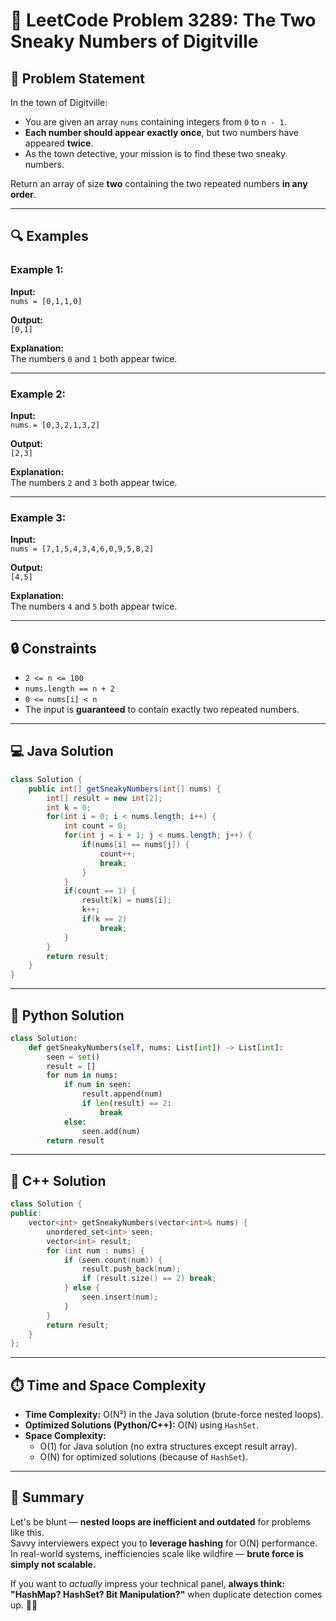 # 🚀 LeetCode Problem 3289: The Two Sneaky Numbers of Digitville

## 📘 Problem Statement
In the town of Digitville:
- You are given an array `nums` containing integers from `0` to `n - 1`.
- **Each number should appear exactly once**, but two numbers have appeared **twice**.
- As the town detective, your mission is to find these two sneaky numbers.

Return an array of size **two** containing the two repeated numbers **in any order**.

---

## 🔍 Examples

### Example 1:
**Input:**  
`nums = [0,1,1,0]`  

**Output:**  
`[0,1]`  

**Explanation:**  
The numbers `0` and `1` both appear twice.

---

### Example 2:
**Input:**  
`nums = [0,3,2,1,3,2]`  

**Output:**  
`[2,3]`  

**Explanation:**  
The numbers `2` and `3` both appear twice.

---

### Example 3:
**Input:**  
`nums = [7,1,5,4,3,4,6,0,9,5,8,2]`  

**Output:**  
`[4,5]`  

**Explanation:**  
The numbers `4` and `5` both appear twice.

---

## 🔒 Constraints
- `2 <= n <= 100`
- `nums.length == n + 2`
- `0 <= nums[i] < n`
- The input is **guaranteed** to contain exactly two repeated numbers.

---

## 💻 Java Solution
```java
class Solution {
    public int[] getSneakyNumbers(int[] nums) {
        int[] result = new int[2];
        int k = 0;
        for(int i = 0; i < nums.length; i++) {
            int count = 0;
            for(int j = i + 1; j < nums.length; j++) {
                if(nums[i] == nums[j]) {
                    count++;
                    break;
                }
            }
            if(count == 1) {
                result[k] = nums[i];
                k++;
                if(k == 2)
                    break;
            }
        }
        return result;
    }
}
```

---

## 🐍 Python Solution
```python
class Solution:
    def getSneakyNumbers(self, nums: List[int]) -> List[int]:
        seen = set()
        result = []
        for num in nums:
            if num in seen:
                result.append(num)
                if len(result) == 2:
                    break
            else:
                seen.add(num)
        return result
```

---

## 💠 C++ Solution
```cpp
class Solution {
public:
    vector<int> getSneakyNumbers(vector<int>& nums) {
        unordered_set<int> seen;
        vector<int> result;
        for (int num : nums) {
            if (seen.count(num)) {
                result.push_back(num);
                if (result.size() == 2) break;
            } else {
                seen.insert(num);
            }
        }
        return result;
    }
};
```

---

## ⏱️ Time and Space Complexity
- **Time Complexity:** O(N²) in the Java solution (brute-force nested loops).
- **Optimized Solutions (Python/C++):** O(N) using `HashSet`.
- **Space Complexity:** 
  - O(1) for Java solution (no extra structures except result array).
  - O(N) for optimized solutions (because of `HashSet`).

---

## 🌟 Summary
Let's be blunt — **nested loops are inefficient and outdated** for problems like this.  
Savvy interviewers expect you to **leverage hashing** for O(N) performance.  
In real-world systems, inefficiencies scale like wildfire — **brute force is simply not scalable.**

If you want to *actually* impress your technical panel, **always think: "HashMap? HashSet? Bit Manipulation?"** when duplicate detection comes up. 🧠💥
